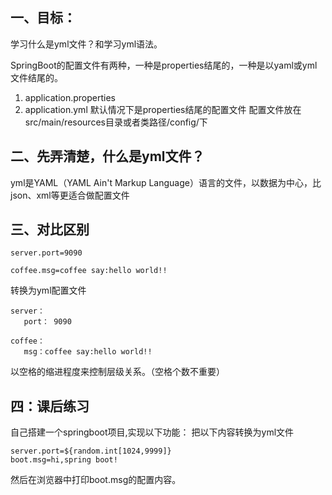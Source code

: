 
## 一、目标：
学习什么是yml文件？和学习yml语法。

SpringBoot的配置文件有两种，一种是properties结尾的，一种是以yaml或yml文件结尾的。
1.	application.properties
1.	application.yml
默认情况下是properties结尾的配置文件
配置文件放在src/main/resources目录或者类路径/config/下


## 二、先弄清楚，什么是yml文件？
yml是YAML（YAML Ain't Markup Language）语言的文件，以数据为中心，比json、xml等更适合做配置文件

## 三、对比区别
``` 
server.port=9090

coffee.msg=coffee say:hello world!!
```
转换为yml配置文件
``` 
server：
   port： 9090

coffee：
   msg：coffee say:hello world!!
```
以空格的缩进程度来控制层级关系。（空格个数不重要）


## 四：课后练习
自己搭建一个springboot项目,实现以下功能：
把以下内容转换为yml文件
``` 
server.port=${random.int[1024,9999]}
boot.msg=hi,spring boot!
```
然后在浏览器中打印boot.msg的配置内容。